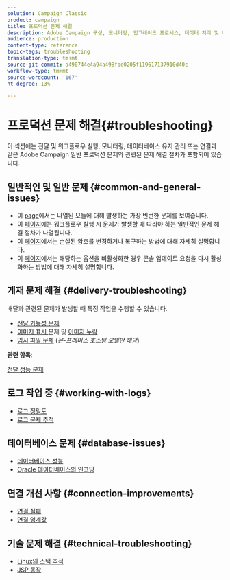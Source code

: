 ```yaml
---
solution: Campaign Classic
product: campaign
title: 프로덕션 문제 해결
description: Adobe Campaign 구성, 모니터링, 업그레이드 프로세스, 데이터 처리 및 데이터베이스 유지 관리와 관련된 프로덕션 문제 해결 절차를 살펴보십시오.
audience: production
content-type: reference
topic-tags: troubleshooting
translation-type: tm+mt
source-git-commit: a490744e4a94a498fbd0205f119617137910d40c
workflow-type: tm+mt
source-wordcount: '167'
ht-degree: 13%

---
```



# 프로덕션 문제 해결{#troubleshooting}

이 섹션에는 전달 및 워크플로우 실행, 모니터링, 데이터베이스 유지 관리 또는 연결과 같은 Adobe Campaign 일반 프로덕션 문제와 관련된 문제 해결 절차가 포함되어 있습니다.

## 일반적인 및 일반 문제 {#common-and-general-issues}

* 이 [page](../../production/using/modules-and-frequent-issues.md)에서는 나열된 모듈에 대해 발생하는 가장 빈번한 문제를 보여줍니다.
* 이 [페이지](../../production/using/workflow-execution.md)에는 워크플로우 실행 시 문제가 발생할 때 따라야 하는 일반적인 문제 해결 절차가 나열됩니다.
* 이 [페이지](../../production/using/lost-password.md)에서는 손실된 암호를 변경하거나 복구하는 방법에 대해 자세히 설명합니다.
* 이 [페이지](../../production/using/console-update.md)에서는 해당하는 옵션을 비활성화한 경우 콘솔 업데이트 요청을 다시 활성화하는 방법에 대해 자세히 설명합니다.

## 게재 문제 해결 {#delivery-troubleshooting}

배달과 관련된 문제가 발생할 때 특정 작업을 수행할 수 있습니다.
* [전달 가능성 문제](../../production/using/performance-and-throughput-issues.md#deliverability_issues)
* [이미지 표시 ](../../production/using/image-display-issues.md) 문제 및  [이미지 누락](../../production/using/images-missing.md)
* [임시 파일 문제](../../production/using/temporary-files.md) (*온-프레미스 호스팅 모델만 해당*)

**관련 항목**:

[전달 성능 문제](../../delivery/using/delivery-performances.md)

## 로그 작업 중 {#working-with-logs}

* [로그 정밀도](../../production/using/log-precision.md)
* [로그 문제 추적](../../production/using/tracking-logs-issues.md)

## 데이터베이스 문제 {#database-issues}

* [데이터베이스 성능](../../production/using/database-performances.md)
* [Oracle 데이터베이스의 인코딩](../../production/using/encoding-of-the-oracle-database.md)

## 연결 개선 사항 {#connection-improvements}

* [연결 실패](../../production/using/failure-to-connect.md)
* [연결 임계값](../../production/using/connection-thresholds.md)

## 기술 문제 해결 {#technical-troubleshooting}

* [Linux의 스택 추적](../../production/using/stack-trace-in-linux.md)
* [JSP 동작](../../production/using/jsp-behavior.md)
<!-- * [Locating Tomcat version](../../production/using/locate-tomcat-version.md)-->